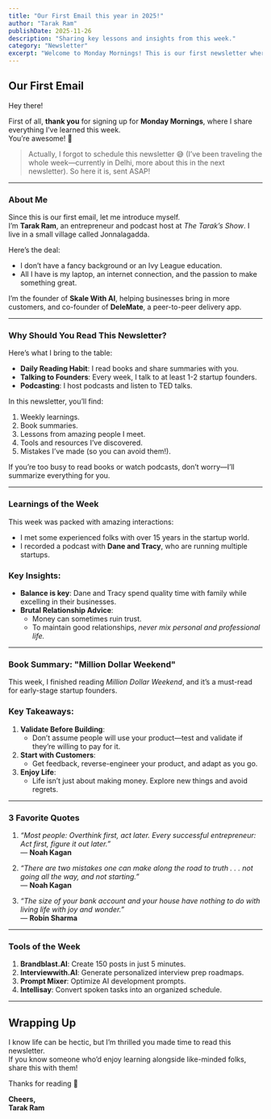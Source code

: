 ```yaml
---
title: "Our First Email this year in 2025!"
author: "Tarak Ram"
publishDate: 2025-11-26
description: "Sharing key lessons and insights from this week."
category: "Newsletter"
excerpt: "Welcome to Monday Mornings! This is our first newsletter where I share what I’ve learned about life, business, and personal growth this week."
---
```


## **Our First Email**

Hey there!

First of all, **thank you** for signing up for **Monday Mornings**, where I share everything I’ve learned this week.  
You’re awesome! 🙌

> Actually, I forgot to schedule this newsletter 😅 (I’ve been traveling the whole week—currently in Delhi, more about this in the next newsletter). So here it is, sent ASAP!

---

### **About Me**

Since this is our first email, let me introduce myself.  
I’m **Tarak Ram**, an entrepreneur and podcast host at _The Tarak’s Show_. I live in a small village called Jonnalagadda.

Here’s the deal:

- I don’t have a fancy background or an Ivy League education.
- All I have is my laptop, an internet connection, and the passion to make something great.

I’m the founder of **Skale With AI**, helping businesses bring in more customers, and co-founder of **DeleMate**, a peer-to-peer delivery app.

---

### **Why Should You Read This Newsletter?**

Here’s what I bring to the table:

- **Daily Reading Habit**: I read books and share summaries with you.
- **Talking to Founders**: Every week, I talk to at least 1-2 startup founders.
- **Podcasting**: I host podcasts and listen to TED talks.

In this newsletter, you’ll find:

1. Weekly learnings.
2. Book summaries.
3. Lessons from amazing people I meet.
4. Tools and resources I’ve discovered.
5. Mistakes I’ve made (so you can avoid them!).

If you’re too busy to read books or watch podcasts, don’t worry—I’ll summarize everything for you.

---

### **Learnings of the Week**

This week was packed with amazing interactions:

- I met some experienced folks with over 15 years in the startup world.
- I recorded a podcast with **Dane and Tracy**, who are running multiple startups.

### Key Insights:

- **Balance is key**: Dane and Tracy spend quality time with family while excelling in their businesses.
- **Brutal Relationship Advice**:
  - Money can sometimes ruin trust.
  - To maintain good relationships, _never mix personal and professional life._

---

### **Book Summary: "Million Dollar Weekend"**

This week, I finished reading _Million Dollar Weekend_, and it’s a must-read for early-stage startup founders.

### Key Takeaways:

1. **Validate Before Building**:
   - Don’t assume people will use your product—test and validate if they’re willing to pay for it.
2. **Start with Customers**:
   - Get feedback, reverse-engineer your product, and adapt as you go.
3. **Enjoy Life**:
   - Life isn’t just about making money. Explore new things and avoid regrets.

---

### **3 Favorite Quotes**

1. _“Most people: Overthink first, act later. Every successful entrepreneur: Act first, figure it out later.”_  
   — **Noah Kagan**

2. _“There are two mistakes one can make along the road to truth . . . not going all the way, and not starting.”_  
   — **Noah Kagan**

3. _“The size of your bank account and your house have nothing to do with living life with joy and wonder.”_  
   — **Robin Sharma**

---

### **Tools of the Week**

1. **Brandblast.AI**: Create 150 posts in just 5 minutes.
2. **Interviewwith.AI**: Generate personalized interview prep roadmaps.
3. **Prompt Mixer**: Optimize AI development prompts.
4. **Intellisay**: Convert spoken tasks into an organized schedule.

---

## **Wrapping Up**

I know life can be hectic, but I’m thrilled you made time to read this newsletter.  
If you know someone who’d enjoy learning alongside like-minded folks, share this with them!

Thanks for reading 🙏

**Cheers,**  
**Tarak Ram**
